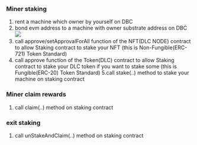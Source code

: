 ### Miner staking
1. rent a machine which owner by yourself on DBC
2. bond evm address to a machine with owner substrate address on DBC![](./img.png)
3. call approve/setApprovalForAll function of the NFT(DLC NODE) contract to allow Staking contract to stake your NFT (this is Non-Fungible(ERC-721) Token Standard) 
4. call approve function of the Token(DLC) contract to allow Staking contract to stake your DLC token if you want to stake some (this is Fungible(ERC-20) Token Standard)
5.call stake(..) method to stake your machine on staking contract

### Miner claim rewards
1. call claim(..) method  on staking contract

### exit staking
1. call unStakeAndClaim(..) method on staking contract
